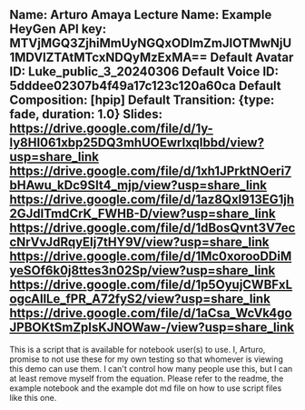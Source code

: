 Name: Arturo Amaya
Lecture Name: Example
HeyGen API key: MTVjMGQ3ZjhiMmUyNGQxODlmZmJlOTMwNjU1MDVlZTAtMTcxNDQyMzExMA==
Default Avatar ID: Luke_public_3_20240306
Default Voice ID: 5dddee02307b4f49a17c123c120a60ca
Default Composition: [hpip]
Default Transition: {type: fade, duration: 1.0}
Slides:
    https://drive.google.com/file/d/1y-ly8HI061xbp25DQ3mhUOEwrIxqIbbd/view?usp=share_link
    https://drive.google.com/file/d/1xh1JPrktNOeri7bHAwu_kDc9SIt4_mjp/view?usp=share_link
    https://drive.google.com/file/d/1az8Qxl913EG1jh2GJdlTmdCrK_FWHB-D/view?usp=share_link
    https://drive.google.com/file/d/1dBosQvnt3V7eccNrVvJdRqyEIj7tHY9V/view?usp=share_link
    https://drive.google.com/file/d/1Mc0xorooDDiMyeSOf6k0j8ttes3n02Sp/view?usp=share_link 
    https://drive.google.com/file/d/1p5OyujCWBFxLogcAllLe_fPR_A72fyS2/view?usp=share_link
    https://drive.google.com/file/d/1aCsa_WcVk4goJPBOKtSmZpIsKJNOWaw-/view?usp=share_link
--

This is a script that is available for notebook user(s) to use. I, Arturo, promise to not use these for my own testing so that whomever is viewing this demo can use them. I can't control how many people use this, but I can at least remove myself from the equation.
Please refer to the readme, the example notebook and the example dot md file on how to use script files like this one.